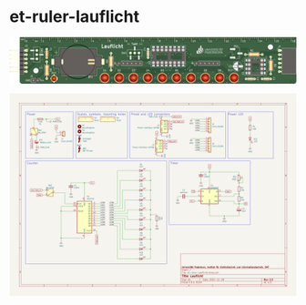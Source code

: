 # et-ruler-lauflicht

![Rendering of the PCB](et-ruler-Lauflicht.png)

![Schematic](et-ruler-Lauflicht-schematic.png)